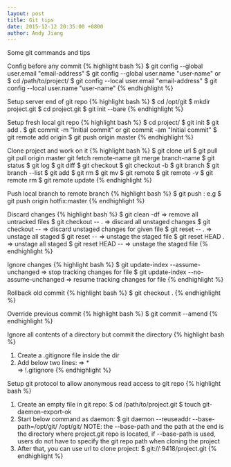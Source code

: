 ```yaml
---
layout: post
title: Git tips
date: 2015-12-12 20:35:00 +0800
author: Andy Jiang
---
```


Some git commands and tips

Config before any commit
{% highlight bash %}
$ git config --global user.email "email-address"
$ git config --global user.name "user-name"
  or
$ cd /path/to/project/
$ git config --local user.email "email-address"
$ git config --local user.name "user-name"
{% endhighlight %}

Setup server end of git repo
{% highlight bash %}
$ cd /opt/git
$ mkdir project.git
$ cd project.git
$ git init --bare
{% endhighlight %}

Setup fresh local git repo
{% highlight bash %}
$ cd project/
$ git init
$ git add .
$ git commit -m "Initial commit"
  or
  git commit -am "Initial commit"
$ git remote add origin <url-of-server-end-git-repo>
$ git push origin master
{% endhighlight %}

Clone project and work on it
{% highlight bash %}
$ git clone url
$ git pull
  git pull origin master
  git fetch remote-name
  git merge branch-name
$ git status
$ git log
$ git diff
$ git checkout <branch>
$ git checkout -b <new-branch>
$ git branch <new-branch>
$ git branch --list
$ git add <file>
$ git rm <file>
$ git mv <file>
$ git remote
$ git remote -v
$ git remote rm <remote-name>
$ git remote update
{% endhighlight %}

Push local branch to remote branch
{% highlight bash %}
$ git push <remote> <local-branch>:<remote-branch>
  e.g
$ git push origin hotfix:master
{% endhighlight %}

Discard changes
{% highlight bash %}
$ git clean -df             => remove all untracked files
$ git checkout -- .         => discard all unstaged changes
$ git checkout -- <file>    => discard unstaged changes for given file
$ git reset -- .            => unstage all staged
$ git reset -- <file>       => unstage the staged file
$ git reset HEAD .          => unstage all staged
$ git reset HEAD -- <file>  => unstage the staged file
{% endhighlight %}

Ignore changes
{% highlight bash %}
$ git update-index --assume-unchanged <file>
  => stop tracking changes for file
$ git update-index --no-assume-unchanged <file>
  => resume tracking changes for file
{% endhighlight %}

Rollback old commit
{% highlight bash %}
$ git checkout <revision-hash> .
{% endhighlight %}

Override previous commit
{% highlight bash %}
$ git commit --amend
{% endhighlight %}

Ignore all contents of a directory but commit the directory
{% highlight bash %}
1) Create a .gitignore file inside the dir
2) Add below two lines:
   => *  
   => !.gitignore
{% endhighlight %}

Setup git protocol to allow anonymous read access to git repo
{% highlight bash %}
1) Create an empty file in git repo:
   $ cd /path/to/project.git
   $ touch git-daemon-export-ok
2) Start below command as daemon:
   $ git daemon --reuseaddr --base-path=/opt/git/ /opt/git/
     NOTE: the --base-path and the path at the end is the directory where project.git repo is located, if --base-path is used, users do not have to specify the git repo path when cloning the project
3) After that, you can use url to clone project:
   $ git://<ip-or-host-of-git-repo>:9418/project.git
{% endhighlight %}
